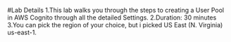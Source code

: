 #Lab Details
1.This lab walks you through the steps to creating a User Pool in AWS Cognito through all the detailed Settings.
2.Duration: 30 minutes
3.You can pick the region of your choice, but i picked US East (N. Virginia) us-east-1.
